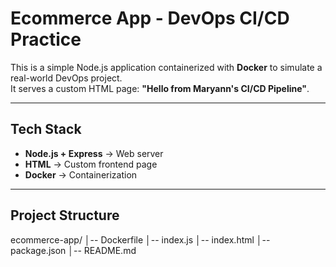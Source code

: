 # Ecommerce App - DevOps CI/CD Practice

This is a simple Node.js application containerized with **Docker** to simulate a real-world DevOps project.  
It serves a custom HTML page: **"Hello from Maryann's CI/CD Pipeline"**.  

---

## Tech Stack
- **Node.js + Express** → Web server  
- **HTML** → Custom frontend page  
- **Docker** → Containerization  

---

## Project Structure
ecommerce-app/
│-- Dockerfile
│-- index.js
│-- index.html
│-- package.json
│-- README.md
